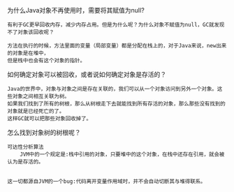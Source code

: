 为什么Java对象不再使用时，需要将其赋值为null?

    有利于GC更早回收内存，减少内存占用。但是为什么呢？为什么对象不赋值为null，GC就发现不了对象该回收呢？

    方法在执行的时候，方法里面的变量（局部变量）都是分配在栈上的，对于Java来说，new出来的对象是在堆中，
    但是栈中也会有这个对象的指针。

如何确定对象可以被回收，或者说如何确定对象是存活的？
    
    Java的世界中，对象与对象之间是存在关联的，我们可以从一个对象访问到另外一个对象。这些对象之间相互关联为树。
    如果我们找到了所有的树根，那么从树根走下去就能找到所有存活的对象，那么那些没有找到的对象就是已经死亡的了。
    这样GC就可以把那些对象回收掉了。
    
怎么找到对象树的树根呢？

    可达性分析算法
        JVM中的一个规定是:栈中引用的对象，只要堆中的这个对象，在栈中还存在引用，就会被认为是存活的。
    

    这一切都源自JVM的一个bug:代码离开变量作用域时，并不会自动切断其与堆得联系。